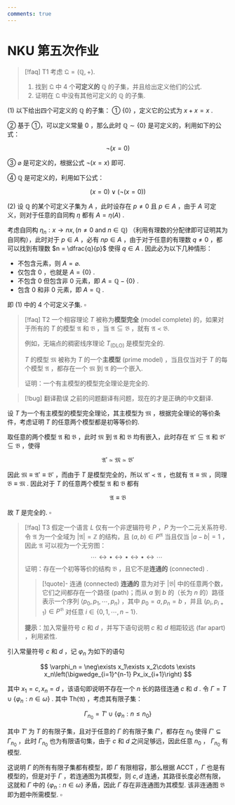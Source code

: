 ```yaml
---
comments: true
---
```

# NKU 第五次作业

>[!faq] T1
>考虑 $\mathfrak{Q} = (\mathbb{Q},+)$.
>1. 找到 $\mathfrak{Q}$ 中 $4$ 个**可定义的** $\mathbb{Q}$ 的子集，并且给出定义他们的公式.
>2. 证明在 $\mathfrak{Q}$ 中没有其他可定义的 $\mathbb{Q}$ 的子集.


(1) 以下给出四个可定义的 $\mathbb{Q}$ 的子集：
➀ $\left\lbrace 0 \right\rbrace$ ，定义它的公式为 $x+x=x$ .

➁ 基于 ➀，可以定义常量 $0$ ，那么此时 $\mathbb{Q}\sim\left\lbrace 0 \right\rbrace$ 是可定义的，利用如下的公式：

$$
\neg(x = 0)
$$

➂ $\varnothing$ 是可定义的，根据公式 $\neg(x=x)$ 即可.

➃ $\mathbb{Q}$ 是可定义的，利用如下公式：

$$
(x=0)\lor (\neg (x=0))
$$

(2) 设 $\mathbb{Q}$ 的某个可定义子集为 $A$ ，此时设存在 $p\neq 0$ 且 $p\in A$ ，由于 $A$ 可定义，则对于任意的自同构 $\eta$ 都有 $A = \eta(A)$ .

考虑自同构 $\eta_n : x\to nx,(n\neq 0 \text{ and } n\in \mathbb{Q})$ （利用有理数的分配律即可证明其为自同构），此时对于 $p\in A$ ，必有 $np\in A$ ，由于对于任意的有理数 $q\neq 0$ ，都可以找到有理数 $n = \dfrac{q}{p}$ 使得 $q\in A$ . 因此必为以下几种情形：

- 不包含元素，则 $A=\varnothing$.
- 仅包含 $0$ ，也就是 $A = \left\lbrace 0 \right\rbrace$ .
- 不包含 $0$ 但包含非 $0$ 元素，即 $A = \mathbb{Q}-\left\lbrace 0 \right\rbrace$ .
- 包含 $0$ 和非 $0$ 元素，即 $A = \mathbb{Q}$ .

即 (1) 中的 $4$ 个可定义子集. $\square$


>[!faq] T2
>一个相容理论 $T$ 被称为**模型完全** (model complete) 的，如果对于所有的 $T$ 的模型 $\mathfrak{A}$ 和 $\mathfrak{B}$ ，当 $\mathfrak{A} \subseteq \mathfrak{B}$ ，就有 $\mathfrak{A}\prec \mathfrak{B}$.
>
>例如，无端点的稠密线序理论 $T_{\text{(DLO)}}$ 是模型完全的.
>
> $T$ 的模型 $\mathfrak{M}$  被称为 $T$ 的一个**主模型** (prime model) ，当且仅当对于 $T$ 的每个模型 $\mathfrak{A}$ ，都存在一个 $\mathfrak{M}$ 到 $\mathfrak{A}$ 的一个嵌入.
> 
> 证明：一个有主模型的模型完全理论是完全的.

>[!bug] 翻译勘误
> 之前的问题翻译有问题，现在的才是正确的中文翻译.

设 $T$ 为一个有主模型的模型完全理论，其主模型为 $\mathfrak{M}$ ，根据完全理论的等价条件，考虑证明 $T$ 的任意两个模型都是初等等价的.

取任意的两个模型 $\mathfrak{A}$ 和 $\mathfrak{B}$ ，此时 $\mathfrak{M}$ 到 $\mathfrak{A}$ 和 $\mathfrak{B}$ 均有嵌入，此时存在 $\mathfrak{A}'\subseteq \mathfrak{A}$ 和 $\mathfrak{B}'\subseteq \mathfrak{B}$ ，使得

$$
\mathfrak{A}'\simeq \mathfrak{M} \simeq \mathfrak{B}'
$$

因此 $\mathfrak{M}\equiv \mathfrak{A}'\equiv \mathfrak{B}'$ ，而由于 $T$ 是模型完全的，所以 $\mathfrak{A}' \prec \mathfrak{A}$ ，也就有 $\mathfrak{A}\equiv \mathfrak{M}$ ，同理 $\mathfrak{B}\equiv \mathfrak{M}$ . 因此对于 $T$ 的任意两个模型 $\mathfrak{A}$ 和 $\mathfrak{B}$ 都有

$$
\mathfrak{A} \equiv \mathfrak{B}
$$

故 $T$ 是完全的. $\square$

>[!faq] T3
>假定一个语言 $L$ 仅有一个非逻辑符号 $P$ ，$P$ 为一个二元关系符号. 令 $\mathfrak{A}$ 为一个全域为 $|\mathfrak{A}|=\mathbb{Z}$ 的结构，且 $(a,b)\in P^\mathfrak{A}$ 当且仅当 $|a-b|=1$ ，因此 $\mathfrak{A}$ 可以视为一个无穷图：
>$$ \cdots \leftrightarrow \bullet \leftrightarrow \bullet \leftrightarrow \bullet \leftrightarrow \cdots $$
>证明：存在一个初等等价的结构 $\mathfrak{B}$ ，且它不是**连通的** (connected) .
>
> >[!quote]- 连通 (connected)
> >**连通的** 意为对于 $|\mathfrak{B}|$ 中的任意两个数，它们之间都存在一个路径 (path)；而从 $a$ 到 $b$ 的（长为 $n$ 的）路径表示一个序列 $\left\langle p_0,p_1,\cdots,p_n \right\rangle$ ，其中 $p_0=a,p_n=b$ ，并且 $(p_i,p_{i+1})\in P^\mathfrak{B}$ 对任意 $i\in \left\lbrace 0,1,\cdots,n-1 \right\rbrace.$
> 
> **提示**：加入常量符号 $c$ 和 $d$ ，并写下语句说明 $c$ 和 $d$ 相距较远 (far apart) ，利用紧性.

引入常量符号 $c$ 和 $d$ ，记 $\varphi_n$ 为如下的语句

$$
\varphi_n = \neg\exists x_1\exists x_2\cdots \exists x_n\left(\bigwedge_{i=1}^{n-1} Px_ix_{i+1}\right)
$$

其中 $x_1=c,x_n=d$ ，该语句即说明不存在一个 $n$ 长的路径连通 $c$ 和 $d$ . 令 $\Gamma = T\cup \left\lbrace \varphi_n : n \in \omega \right\rbrace$ . 其中 $\mathrm{Th}(\mathfrak{A})$ ，考虑其有限子集：

$$
\Gamma_{n_0} = T'\cup \left\lbrace \varphi_{n}: n \leqslant n_0\right\rbrace
$$

其中 $T'$ 为 $T$ 的有限子集，且对于任意的 $\Gamma$ 的有限子集 $\Gamma'$，都存在 $n_0$ 使得 $\Gamma' \subseteq \Gamma_{n_0}$ ，此时 $\Gamma_{n_0}$ 也为有限语句集，由于 $c$ 和 $d$ 之间足够远，因此任意 $n_0$ ， $\Gamma_{n_0}$ 有模型. 

这说明 $\Gamma$ 的所有有限子集都有模型，即 $\Gamma$ 有限相容，那么根据 ACCT ，$\Gamma$ 也是有模型的，但是对于 $\Gamma$ ，若连通图为其模型，则 $c,d$ 连通，其路径长度必然有限，这就和 $\Gamma$ 中的 $\left\lbrace \varphi_n:n\in \omega \right\rbrace$ 矛盾，因此 $\Gamma$ 存在非连通图为其模型. 该非连通图 $\mathfrak{B}$ 即为题中所需模型. $\square$